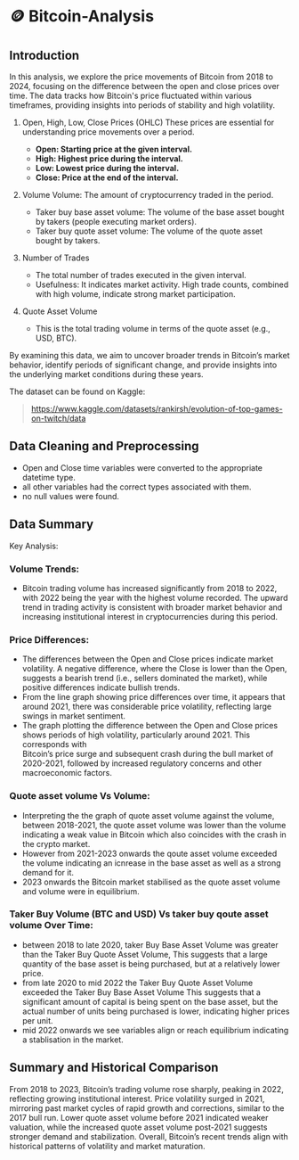 # 🪙 Bitcoin-Analysis

## Introduction
In this analysis, we explore the price movements of Bitcoin from 2018 to 2024, focusing on the difference between the open and close prices over time. The data tracks how Bitcoin's price fluctuated within various timeframes, providing insights into periods of stability and high volatility.

1. Open, High, Low, Close Prices (OHLC)
   These prices are essential for understanding price movements over a period.
    - **Open: Starting price at the given interval.**
    - **High: Highest price during the interval.**
    - **Low: Lowest price during the interval.**
    - **Close: Price at the end of the interval.**
2. Volume
   Volume: The amount of cryptocurrency traded in the period.
    - Taker buy base asset volume: The volume of the base asset bought by takers (people executing market orders).
    - Taker buy quote asset volume: The volume of the quote asset bought by takers.
3. Number of Trades
    - The total number of trades executed in the given interval.
    - Usefulness: It indicates market activity. High trade counts, combined with high volume, indicate strong market participation.

4. Quote Asset Volume
    - This is the total trading volume in terms of the quote asset (e.g., USD, BTC).


By examining this data, we aim to uncover broader trends in Bitcoin’s market behavior, identify periods of significant change, and provide insights into the underlying market conditions during these years.

The dataset can be found on Kaggle: 
> https://www.kaggle.com/datasets/rankirsh/evolution-of-top-games-on-twitch/data

## Data Cleaning and Preprocessing
 - Open and Close time variables were converted to the appropriate datetime type.
 - all other variables had the correct types associated with them.
 - no null values were found.

## Data Summary
Key Analysis:
### Volume Trends:
   - Bitcoin trading volume has increased significantly from 2018 to 2022, with 2022 being the year with the highest volume recorded.
     The upward trend in trading activity is consistent with broader market behavior and increasing institutional interest in cryptocurrencies during this period.

### Price Differences:
   - The differences between the Open and Close prices indicate market volatility. A negative difference, where the Close is lower than the Open, suggests a             bearish trend (i.e., sellers dominated the market), while positive differences indicate bullish trends.
   - From the line graph showing price differences over time, it appears that around 2021, there was considerable price volatility, reflecting large swings in           market sentiment.
   - The graph plotting the difference between the Open and Close prices shows periods of high volatility, particularly around 2021. This corresponds with          
     Bitcoin’s price surge and subsequent crash during the bull market of 2020-2021, followed by increased regulatory concerns and other macroeconomic factors.
     
### Quote asset volume Vs Volume:
   - Interpreting the the graph of quote asset volume against the volume, between 2018-2021, the quote asset volume was lower than the volume indicating a weak
     value in Bitcoin which also coincides with the crash in the crypto market.
   - However from 2021-2023 onwards the qoute asset volume exceeded the volume indicating an icnrease in the base asset as well as a strong demand for it.
   - 2023 onwards the Bitcoin market stabilised as the quote asset volume and volume were in equilibrium.

### Taker Buy Volume (BTC and USD) Vs taker buy qoute asset volume Over Time:
   - between 2018 to late 2020, taker Buy Base Asset Volume was greater than the Taker Buy Quote Asset Volume, This suggests that a large quantity of the base           asset is being purchased, but at a relatively lower price.
   - from late 2020 to mid 2022 the Taker Buy Quote Asset Volume exceeded the  Taker Buy Base Asset Volume This suggests that a significant amount of capital is         being spent on the base asset, but the actual number of units being purchased is lower, indicating higher prices per unit.
   - mid 2022 onwards we see variables align or reach equilibrium indicating a stablisation in the market.

## Summary and Historical Comparison
From 2018 to 2023, Bitcoin’s trading volume rose sharply, peaking in 2022, reflecting growing institutional interest. Price volatility surged in 2021, mirroring past market cycles of rapid growth and corrections, similar to the 2017 bull run. Lower quote asset volume before 2021 indicated weaker valuation, while the increased quote asset volume post-2021 suggests stronger demand and stabilization. Overall, Bitcoin’s recent trends align with historical patterns of volatility and market maturation.

